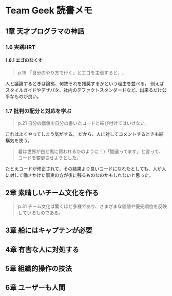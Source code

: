 # Team Geek 読書メモ

## 1章 天才プログラマの神話

### 1.6 実践HRT

#### 1.6.1 エゴのなくす

> p.19
> 「自分のやり方で行く」とエゴを主張すると、...

人と議論するときは論拠、何故それを推奨するかという理由を並べる。
例えばスタイルガイドやデザパタ、社内のデファクトスタンダードなど、出来るだけ公平なものが良い。

### 1.7 批判の配分と対応を学ぶ

> p.21
> 自分の価値を自分の書いたコードと結び付けてはいけない。

これはよくやってしまう気がする。
だから、人に対してコメントするときも結構気を使う。

> 君は世界が白と黒に買われるかのように！）「間違ってます」と言って、コードを変更させようとした。

たとえコードが修正されて、その結果より良いコードになれたとしても、人が人に対して働きかけた事実の方が後に残るものなのかもしれないと思った。

## 2章 素晴しいチーム文化を作る

> p.31
> チーム文化は驚くほど多様であり、さまざまな価値や優先順位を反映しているものである。



## 3章 船にはキャプテンが必要

## 4章 有害な人に対処する

## 5章 組織的操作の技法

## 6章 ユーザーも人間